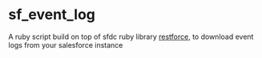 # sf_event_log

A ruby script build on top of sfdc ruby library [restforce](https://github.com/restforce/restforce), to download event logs from your salesforce instance
